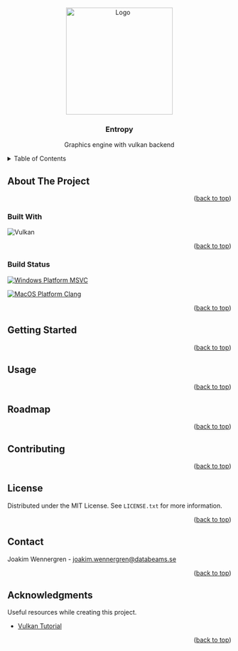 <a id="readme-top"></a>

<!-- PROJECT LOGO -->
<br />
<div align="center">
  <a href="https://github.com/othneildrew/Best-README-Template">
    <img src="https://github.com/joakimwennergren/Entropy-Engine/blob/develop/resources/logo/entropy.png" alt="Logo" width="240" height="240">
  </a>

<h3 align="center">Entropy</h3>

  <p align="center">
    Graphics engine with vulkan backend
    <br />
    <!-- <a href="https://github.com/othneildrew/Best-README-Template"><strong>Explore the docs »</strong></a>
    <a href="https://github.com/othneildrew/Best-README-Template">View Demo</a>
    ·
    <a href="https://github.com/othneildrew/Best-README-Template/issues/new?labels=bug&template=bug-report---.md">Report Bug</a>
    ·
    <a href="https://github.com/othneildrew/Best-README-Template/issues/new?labels=enhancement&template=feature-request---.md">Request Feature</a>-->
  </p>
</div>

<!-- TABLE OF CONTENTS -->
<details>
  <summary>Table of Contents</summary>
  <ol>
    <li>
      <a href="#about-the-project">About The Project</a>
      <ul>
        <li><a href="#built-with">Built With</a></li>
        <li><a href="#build-status">Build Status</a></li>
      </ul>
    </li>
    <li><a href="#getting-started">Getting Started</a></li>
    <li><a href="#usage">Usage</a></li>
    <li><a href="#roadmap">Roadmap</a></li>
    <li><a href="#contributing">Contributing</a></li>
    <li><a href="#license">License</a></li>
    <li><a href="#contact">Contact</a></li>
    <li><a href="#acknowledgments">Acknowledgments</a></li>
  </ol>
</details>



<!-- ABOUT THE PROJECT -->

## About The Project

<p align="right">(<a href="#readme-top">back to top</a>)</p>

### Built With

![Vulkan](https://a11ybadges.com/badge?logo=vulkan)

<p align="right">(<a href="#readme-top">back to top</a>)</p>

### Build Status

[![Windows Platform MSVC](https://github.com/joakimwennergren/Entropy-Engine/actions/workflows/cmake-windows-platform-msvc.yml/badge.svg?branch=main)](https://github.com/joakimwennergren/Entropy-Engine/actions/workflows/cmake-windows-platform-msvc.yml)

[![MacOS Platform Clang](https://github.com/joakimwennergren/Entropy-Engine/actions/workflows/cmake-macos-platform-clang.yml/badge.svg?branch=main)](https://github.com/joakimwennergren/Entropy-Engine/actions/workflows/cmake-macos-platform-clang.yml)

<p align="right">(<a href="#readme-top">back to top</a>)</p>

<!-- GETTING STARTED -->

## Getting Started

<p align="right">(<a href="#readme-top">back to top</a>)</p>

<!-- USAGE EXAMPLES -->

## Usage

<p align="right">(<a href="#readme-top">back to top</a>)</p>

<!-- ROADMAP -->

## Roadmap

<p align="right">(<a href="#readme-top">back to top</a>)</p>

<!-- CONTRIBUTING -->

## Contributing

<p align="right">(<a href="#readme-top">back to top</a>)</p>

<!-- LICENSE -->

## License

Distributed under the MIT License. See `LICENSE.txt` for more information.

<p align="right">(<a href="#readme-top">back to top</a>)</p>

<!-- CONTACT -->

## Contact

Joakim Wennergren - joakim.wennergren@databeams.se

<p align="right">(<a href="#readme-top">back to top</a>)</p>

<!-- ACKNOWLEDGMENTS -->

## Acknowledgments

Useful resources while creating this project.

* [Vulkan Tutorial](https://vulkan-tutorial.com/)

<p align="right">(<a href="#readme-top">back to top</a>)</p>
